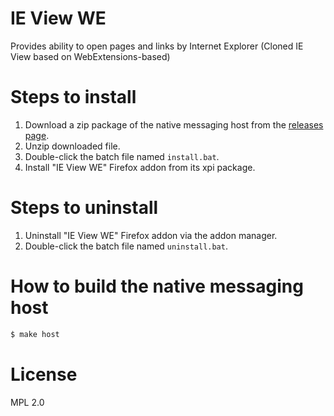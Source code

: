 # IE View WE

Provides ability to open pages and links by Internet Explorer (Cloned IE View based on WebExtensions-based)

# Steps to install

 1. Download a zip package of the native messaging host from the [releases page](https://github.com/clear-code/ieview-we/releases).
 2. Unzip downloaded file.
 3. Double-click the batch file named `install.bat`.
 4. Install "IE View WE" Firefox addon from its xpi package.

# Steps to uninstall

 1. Uninstall "IE View WE" Firefox addon via the addon manager.
 2. Double-click the batch file named `uninstall.bat`.

# How to build the native messaging host

```bash
$ make host
```

# License

MPL 2.0
